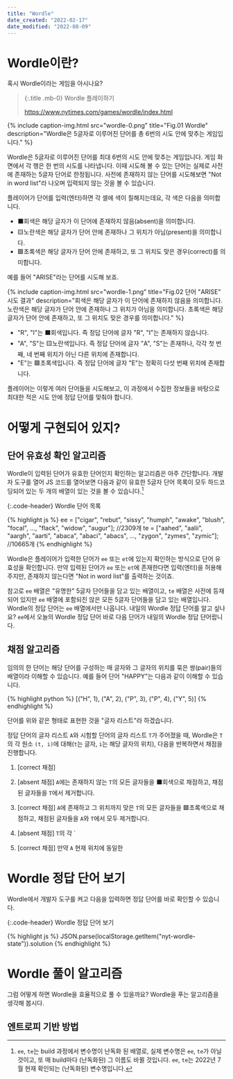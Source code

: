 ```yaml
---
title: "Wordle"
date_created: "2022-02-17"
date_modified: "2022-08-09"
---
```


# Wordle이란?

혹시 Wordle이라는 게임을 아시나요?

> {:.title .mb-0}
> Wordle 플레이하기
> 
> <https://www.nytimes.com/games/wordle/index.html>

{% include caption-img.html src="wordle-0.png" title="Fig.01 Wordle" description="Wordle은 5글자로 이루어진 단어를 총 6번의 시도 안에 맞추는 게임입니다." %}

Wordle은 5글자로 이루어진 단어를 최대 6번의 시도 안에 맞추는 게임입니다. 게임 화면에서 각 행은 한 번의 시도를 나타냅니다. 이때 시도해 볼 수 있는 단어는 실제로 사전에 존재하는 5글자 단어로 한정됩니다. 사전에 존재하지 않는 단어를 시도해보면 "Not in word list"라 나오며 입력되지 않는 것을 볼 수 있습니다.

플레이어가 단어를 입력(엔터)하면 각 셀에 색이 칠해지는데요, 각 색은 다음을 의미합니다.

- ⬛회색은 해당 글자가 이 단어에 존재하지 않음(absent)을 의미합니다.
- 🟨노란색은 해당 글자가 단어 안에 존재하나 그 위치가 아님(present)을 의미합니다.
- 🟩초록색은 해당 글자가 단어 안에 존재하고, 또 그 위치도 맞은 경우(correct)를 의미합니다.

예를 들어 "ARISE"라는 단어를 시도해 보죠.

{% include caption-img.html src="wordle-1.png" title="Fig.02 단어 \"ARISE\" 시도 결과" description="회색은 해당 글자가 이 단어에 존재하지 않음을 의미합니다. 노란색은 해당 글자가 단어 안에 존재하나 그 위치가 아님을 의미합니다. 초록색은 해당 글자가 단어 안에 존재하고, 또 그 위치도 맞은 경우를 의미합니다." %}

- "R", "I"는 ⬛회색입니다. 즉 정답 단어에 글자 "R", "I"는 존재하지 않습니다.
- "A", "S"는 🟨노란색입니다. 즉 정답 단어에 글자 "A", "S"는 존재하나, 각각 첫 번째, 네 번째 위치가 아닌 다른 위치에 존재합니다.
- "E"는 🟩초록색입니다. 즉 정답 단어에 글자 "E"는 정확히 다섯 번째 위치에 존재합니다.

플레이어는 이렇게 여러 단어들을 시도해보고, 이 과정에서 수집한 정보들을 바탕으로 최대한 적은 시도 안에 정답 단어를 맞춰야 합니다.

# 어떻게 구현되어 있지?

## 단어 유효성 확인 알고리즘

Wordle이 입력된 단어가 유효한 단어인지 확인하는 알고리즘은 아주 간단합니다. 개발자 도구를 열어 JS 코드를 열어보면 다음과 같이 유효한 5글자 단어 목록이 모두 하드코딩되어 있는 두 개의 배열이 있는 것을 볼 수 있습니다.[^1]

[^1]: `ee`, `te`는 build 과정에서 변수명이 난독화 된 배열로, 실제 변수명은 `ee`, `te`가 아닐 것이고, 또 매 build마다 (난독화된) 그 이름도 바뀔 것입니다. `ee`, `te`는 2022년 7월 현재 확인되는 (난독화된) 변수명입니다.

{:.code-header}
Wordle 단어 목록

{% highlight js %}
ee = ["cigar", "rebut", "sissy", "humph", "awake", "blush", "focal", ..., "flack", "widow", "augur"]; //2309개
te = ["aahed", "aalii", "aargh", "aarti", "abaca", "abaci", "abacs", ..., "zygon", "zymes", "zymic"]; //10665개
{% endhighlight %}

Wordle은 플레이어가 입력한 단어가 `ee` 또는 `et`에 있는지 확인하는 방식으로 단어 유효성을 확인합니다. 만약 입력된 단어가 `ee` 또는 `et`에 존재한다면 입력(엔터)을 허용해 주지만, 존재하지 않는다면 "Not in word list"를 출력하는 것이죠.

참고로 `ee` 배열은 "유명한" 5글자 단어들을 담고 있는 배열이고, `te` 배열은 사전에 등재되어 있지만 `ee` 배열에 포함되진 않은 모든 5글자 단어들을 담고 있는 배열입니다. Wordle의 정답 단어는 `ee` 배열에서만 나옵니다. 내일의 Wordle 정답 단어를 알고 싶나요? `ee`에서 오늘의 Wordle 정답 단어 바로 다음 단어가 내일의 Wordle 정답 단어랍니다.

## 채점 알고리즘

임의의 한 단어는 해당 단어를 구성하는 매 글자와 그 글자의 위치를 묶은 쌍(pair)들의 배열이라 이해할 수 있습니다. 예를 들어 단어 "HAPPY"는 다음과 같이 이해할 수 있습니다.

{% highlight python %}
[("H", 1), ("A", 2), ("P", 3), ("P", 4), ("Y", 5)]
{% endhighlight %}

단어를 위와 같은 형태로 표현한 것을 "글자 리스트"라 하겠습니다.

정답 단어의 글자 리스트 `A`와 시험할 단어의 글자 리스트 `T`가 주어졌을 때, Wordle은 `T`의 각 원소 `(t, i)`에 대해(`t`는 글자, `i`는 해당 글자의 위치), 다음을 반복하면서 채점을 진행합니다.

1. [correct 채점] 


1. [absent 채점] `A`에는 존재하지 않는 `T`의 모든 글자들을 ⬛회색으로 채점하고, 채점된 글자들을 `T`에서 제거합니다.
2. [correct 채점] `A`에 존재하고 그 위치까지 맞은 `T`의 모든 글자들을 🟩초록색으로 채점하고, 채점된 글자들을 `A`와 `T`에서 모두 제거합니다.
3. [absent 채점] `T`의 각 
`


4. [correct 채점] 만약 `A` 현재 위치에 동일한



# Wordle 정답 단어 보기

Wordle에서 개발자 도구를 켜고 다음을 입력하면 정답 단어를 바로 확인할 수 있습니다.

{:.code-header}
Wordle 정답 단어 보기

{% highlight js %}
JSON.parse(localStorage.getItem("nyt-wordle-state")).solution
{% endhighlight %}


# Wordle 풀이 알고리즘

그럼 어떻게 하면 Wordle을 효율적으로 풀 수 있을까요? Wordle을 푸는 알고리즘을 생각해 봅시다.

## 

## 엔트로피 기반 방법

